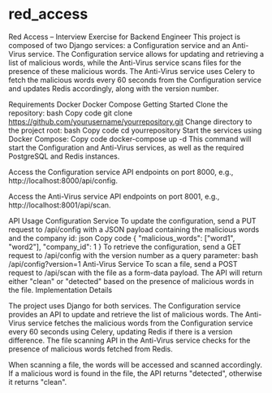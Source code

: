 # red_access
Red Access – Interview Exercise for Backend Engineer
This project is composed of two Django services: a Configuration service and an Anti-Virus service. The Configuration service allows for updating and retrieving a list of malicious words, while the Anti-Virus service scans files for the presence of these malicious words. The Anti-Virus service uses Celery to fetch the malicious words every 60 seconds from the Configuration service and updates Redis accordingly, along with the version number.

Requirements
Docker
Docker Compose
Getting Started
Clone the repository:
bash
Copy code
git clone https://github.com/yourusername/yourrepository.git
Change directory to the project root:
bash
Copy code
cd yourrepository
Start the services using Docker Compose:
Copy code
docker-compose up -d
This command will start the Configuration and Anti-Virus services, as well as the required PostgreSQL and Redis instances.

Access the Configuration service API endpoints on port 8000, e.g., http://localhost:8000/api/config.

Access the Anti-Virus service API endpoints on port 8001, e.g., http://localhost:8001/api/scan.

API Usage
Configuration Service
To update the configuration, send a PUT request to /api/config with a JSON payload containing the malicious words and the company id:
json
Copy code
{
  "malicious_words": ["word1", "word2"],
  "company_id": 1
}
To retrieve the configuration, send a GET request to /api/config with the version number as a query parameter:
bash
/api/config?version=1
Anti-Virus Service
To scan a file, send a POST request to /api/scan with the file as a form-data payload. The API will return either "clean" or "detected" based on the presence of malicious words in the file.
Implementation Details

The project uses Django for both services. The Configuration service provides an API to update and retrieve the list of malicious words. The Anti-Virus service fetches the malicious words from the Configuration service every 60 seconds using Celery, updating Redis if there is a version difference. The file scanning API in the Anti-Virus service checks for the presence of malicious words fetched from Redis.

When scanning a file, the words will be accessed and scanned accordingly. If a malicious word is found in the file, the API returns "detected", otherwise it returns "clean".
